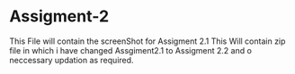 # Assigment-2

This File will contain the screenShot for Assigment 2.1
This Will contain zip file in which i have changed Assgiment2.1 to Assigment 2.2 and o neccessary updation as required.

